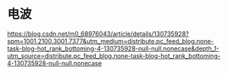 # 电波
https://blog.csdn.net/m0_68976043/article/details/130735928?spm=1001.2100.3001.7377&utm_medium=distribute.pc_feed_blog.none-task-blog-hot_rank_bottoming-4-130735928-null-null.nonecase&depth_1-utm_source=distribute.pc_feed_blog.none-task-blog-hot_rank_bottoming-4-130735928-null-null.nonecase
